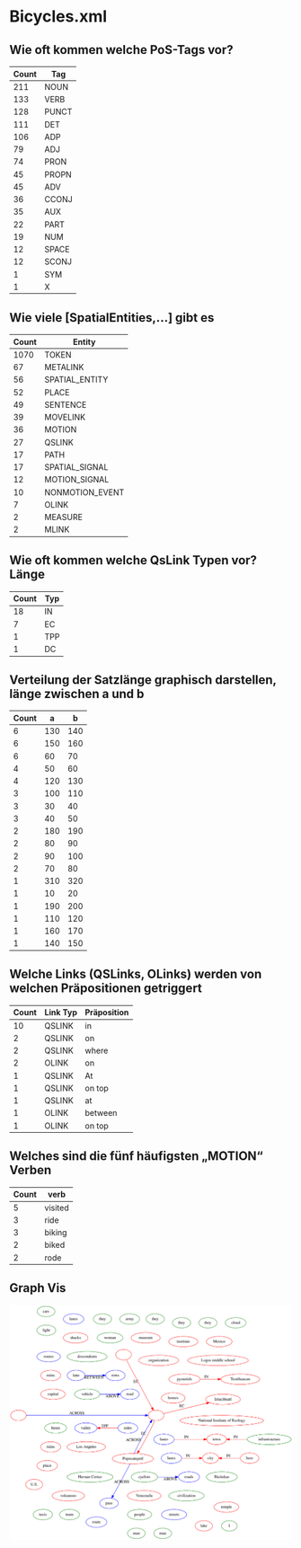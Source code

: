 # Bicycles.xml
## Wie oft kommen welche PoS-Tags vor?
| Count | Tag |
| -- | -- |
|211 | NOUN |
|133 | VERB |
|128 | PUNCT |
|111 | DET |
|106 | ADP |
|79 | ADJ |
|74 | PRON |
|45 | PROPN |
|45 | ADV |
|36 | CCONJ |
|35 | AUX |
|22 | PART |
|19 | NUM |
|12 | SPACE |
|12 | SCONJ |
|1 | SYM |
|1 | X |

## Wie viele [SpatialEntities,...] gibt es
| Count | Entity |
| -- | -- |
|1070 | TOKEN |
|67 | METALINK |
|56 | SPATIAL_ENTITY |
|52 | PLACE |
|49 | SENTENCE |
|39 | MOVELINK |
|36 | MOTION |
|27 | QSLINK |
|17 | PATH |
|17 | SPATIAL_SIGNAL |
|12 | MOTION_SIGNAL |
|10 | NONMOTION_EVENT |
|7 | OLINK |
|2 | MEASURE |
|2 | MLINK |

## Wie oft kommen welche QsLink Typen vor? Länge
| Count | Typ |
| -- | -- |
|18 | IN |
|7 | EC |
|1 | TPP |
|1 | DC |

## Verteilung der Satzlänge graphisch darstellen, länge zwischen a und b
| Count | a | b |
| -- | -- | -- |
|6 | 130 | 140 |
|6 | 150 | 160 |
|6 | 60 | 70 |
|4 | 50 | 60 |
|4 | 120 | 130 |
|3 | 100 | 110 |
|3 | 30 | 40 |
|3 | 40 | 50 |
|2 | 180 | 190 |
|2 | 80 | 90 |
|2 | 90 | 100 |
|2 | 70 | 80 |
|1 | 310 | 320 |
|1 | 10 | 20 |
|1 | 190 | 200 |
|1 | 110 | 120 |
|1 | 160 | 170 |
|1 | 140 | 150 |

## Welche Links (QSLinks, OLinks) werden von welchen Präpositionen getriggert
| Count | Link Typ | Präposition |
| -- | -- | -- |
|10 | QSLINK | in |
|2 | QSLINK | on |
|2 | QSLINK | where |
|2 | OLINK | on |
|1 | QSLINK | At |
|1 | QSLINK | on top |
|1 | QSLINK | at |
|1 | OLINK | between |
|1 | OLINK | on top |

## Welches sind die fünf häufigsten „MOTION“ Verben 
| Count | verb |
| -- | -- |
|5 | visited |
|3 | ride |
|3 | biking |
|2 | biked |
|2 | rode |

## Graph Vis
![Graph](svg/Bicycles.xml.svg)
